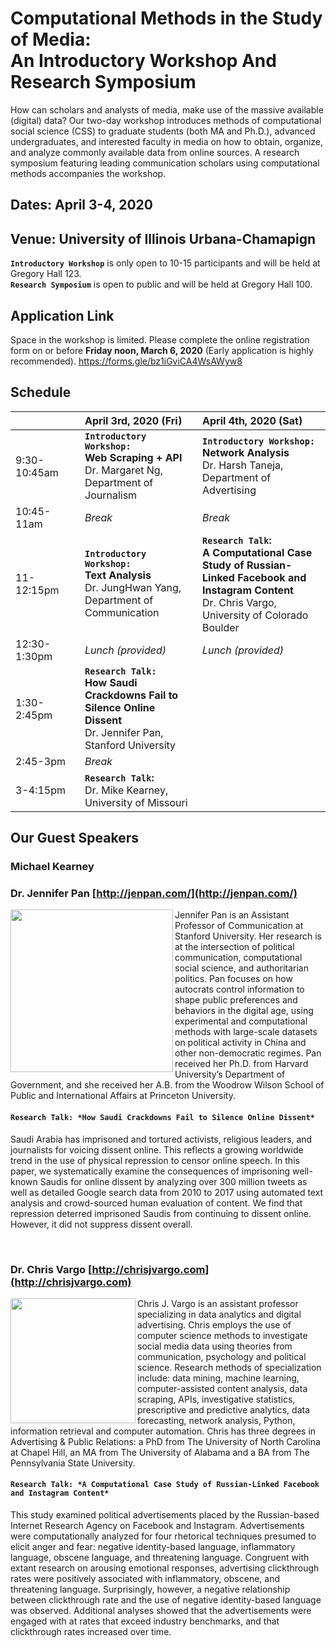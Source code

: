 # Computational Methods in the Study of Media:<br/> An Introductory Workshop And Research Symposium

How can scholars and analysts of media, make use of the massive available (digital) data? 
Our two-day workshop introduces methods of computational social science (CSS) to graduate students (both MA and Ph.D.), advanced undergraduates, and interested faculty in media on how to obtain, organize, and analyze commonly available data from online sources.
A research symposium featuring leading communication scholars using computational methods accompanies the workshop.
## Dates: April 3-4, 2020
## Venue: University of Illinois Urbana-Chamapign 

**`Introductory Workshop`** is only open to 10-15 participants and will be held at Gregory Hall 123. <br/> **`Research Symposium`** is open to public and will be held at Gregory Hall 100.

## Application Link
Space in the workshop is limited. Please complete the online registration form on or before **Friday noon, March 6, 2020** (Early application is highly recommended).
https://forms.gle/bz1iGviCA4WsAWyw8

## Schedule

|<img width=250/>| April 3rd, 2020 (Fri)| April 4th, 2020 (Sat)|
| :----------------------- | :-------------| :------------- |
| 9:30-10:45am |**`Introductory Workshop:`**<br/> **Web Scraping  + API** <br/> Dr. Margaret Ng, Department of Journalism|**`Introductory Workshop:`**<br/> **Network Analysis**<br/>Dr. Harsh Taneja, Department of Advertising   |
| 10:45-11am | *Break*  |*Break*  |
| 11-12:15pm | **`Introductory Workshop:`**<br/> **Text Analysis** <br/>Dr. JungHwan Yang, Department of Communication  |**`Research Talk`:**<br/>**A Computational Case Study of Russian-Linked Facebook and Instagram Content** <br/>Dr. Chris Vargo, University of Colorado Boulder |
| 12:30-1:30pm |  *Lunch (provided)*  |*Lunch (provided)* |
| 1:30-2:45pm | **`Research Talk:`**<br/> **How Saudi Crackdowns Fail to Silence Online Dissent**<br/> Dr. Jennifer Pan, Stanford University ||
| 2:45-3pm | *Break* <img width=450/>||
| 3-4:15pm | **`Research Talk`:**<br/> Dr. Mike Kearney, University of Missouri ||



## Our Guest Speakers
### Michael Kearney

### Dr. Jennifer Pan [http://jenpan.com/](http://jenpan.com/)

<img align="left" width="260" src="https://comm.stanford.edu/mm/2014/10/JenPan.jpg"> 
Jennifer Pan is an Assistant Professor of Communication at Stanford University. Her research is at the intersection of political communication, computational social science, and authoritarian politics. Pan focuses on how autocrats control information to shape public preferences and behaviors in the digital age, using experimental and computational methods with large-scale datasets on political activity in China and other non-democratic regimes. Pan received her Ph.D. from Harvard University’s Department of Government, and she received her A.B. from the Woodrow Wilson School of Public and International Affairs at Princeton University. 

#### `Research Talk: *How Saudi Crackdowns Fail to Silence Online Dissent*`

Saudi Arabia has imprisoned and tortured activists, religious leaders, and journalists for voicing dissent online. This reflects a growing worldwide trend in the use of physical repression to censor online speech. In this paper, we systematically examine the consequences of imprisoning well-known Saudis for online dissent by analyzing over 300 million tweets as well as detailed Google search data from 2010 to 2017 using automated text analysis and crowd-sourced human evaluation of content. We find that repression deterred imprisoned Saudis from continuing to dissent online. However, it did not suppress dissent overall.

<br/>

### Dr. Chris Vargo [http://chrisjvargo.com](http://chrisjvargo.com)
<img align="left" width="200" src="http://chrisjvargo.com/wp-content/uploads/2014/11/CU-Headshot.jpg">
Chris J. Vargo is an assistant professor specializing in data analytics and digital advertising. Chris employs the use of computer science methods to investigate social media data using theories from communication, psychology and political science. Research methods of specialization include: data mining, machine learning, computer-assisted content analysis, data scraping, APIs, investigative statistics, prescriptive and predictive analytics, data forecasting, network analysis, Python, information retrieval and computer automation. Chris has three degrees in Advertising & Public Relations: a PhD from The University of North Carolina at Chapel Hill, an MA from The University of Alabama and a BA from The Pennsylvania State University. 

#### `Research Talk: *A Computational Case Study of Russian-Linked Facebook and Instagram Content*`

This study examined political advertisements placed by the Russian-based Internet Research Agency on Facebook and Instagram. Advertisements were computationally analyzed for four rhetorical techniques presumed to elicit anger and fear: negative identity-based language, inflammatory language, obscene language, and threatening language. Congruent with extant research on arousing emotional responses, advertising clickthrough rates were positively associated with inflammatory, obscene, and threatening language. Surprisingly, however, a negative relationship between clickthrough rate and the use of negative identity-based language was observed. Additional analyses showed that the advertisements were engaged with at rates that exceed industry benchmarks, and that clickthrough rates increased over time. 


